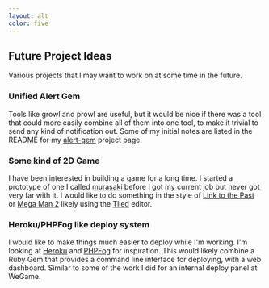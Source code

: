 ```yaml
---
layout: alt
color: five
---
```

## Future Project Ideas

Various projects that I may want to work on at some time in the future.

### Unified Alert Gem

Tools like growl and prowl are useful, but it would be nice if there was a tool that could more easily combine all of them into one tool, to make it trivial to send any kind of notification out. Some of my initial notes are listed in the README for my [alert-gem](https://github.com/kfdm/alert-gem#readme) project page.

### Some kind of 2D Game

I have been interested in building a game for a long time. I started a prototype of one I called [murasaki](http://www.wegame.com/view/murasaki/) before I got my current job but never got very far with it. I would like to do something in the style of [Link to the Past](http://en.wikipedia.org/wiki/The_Legend_of_Zelda:_A_Link_to_the_Past) or [Mega Man 2](http://en.wikipedia.org/wiki/Mega_Man_2) likely using the [Tiled](http://www.mapeditor.org/) editor.

### Heroku/PHPFog like deploy system

I would like to make things much easier to deploy while I'm working. I'm looking at [Heroku](http://www.heroku.com/) and [PHPFog](https://www.phpfog.com/) for inspiration. This would likely combine a Ruby Gem that provides a command line interface for deploying, with a web dashboard. Similar to some of the work I did for an internal deploy panel at WeGame.